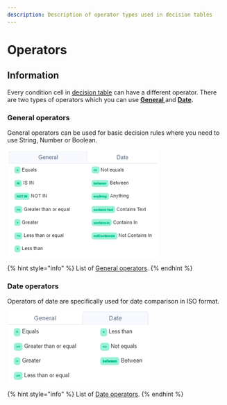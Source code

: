 ```yaml
---
description: Description of operator types used in decision tables
---
```


# Operators

## Information

Every condition cell in [decision table](../decision-table-designer.md) can have a different operator. There are two types of operators which you can use [**General** ](general-operators.md)and [**Date**](date-operators.md)**.**

### General operators

General operators can be used for basic decision rules where you need to use String, Number or Boolean.

![](../../.gitbook/assets/image%20%2856%29.png)

{% hint style="info" %}
List of [General operators](general-operators.md).
{% endhint %}

### Date operators

Operators of date are specifically used for date comparison in ISO format.

![](../../.gitbook/assets/image%20%2834%29.png)

{% hint style="info" %}
List of [Date operators](date-operators.md).
{% endhint %}

